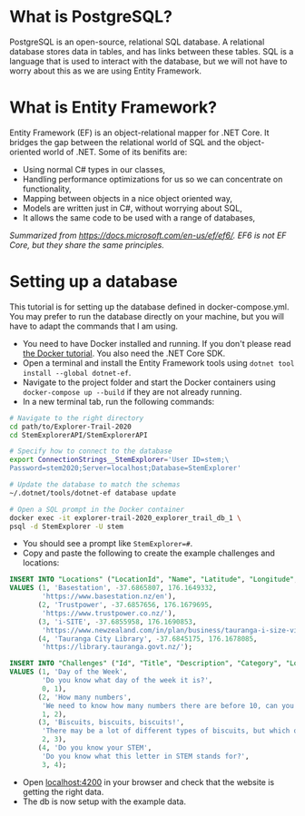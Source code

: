 # What is PostgreSQL?

PostgreSQL is an open-source, relational SQL database. A relational database stores data in tables, and has links between these tables. SQL is a language that is used to interact with the database, but we will not have to worry about this as we are using Entity Framework.

# What is Entity Framework?

Entity Framework (EF) is an object-relational mapper for .NET Core. It bridges the gap between the relational world of SQL and the object-oriented world of .NET. Some of its benifits are:

* Using normal C# types in our classes,
* Handling performance optimizations for us so we can concentrate on functionality,
* Mapping between objects in a nice object oriented way,
* Models are written just in C#, without worrying about SQL,
* It allows the same code to be used with a range of databases,

*Summarized from https://docs.microsoft.com/en-us/ef/ef6/. EF6 is not EF Core, but they share the same principles.*

# Setting up a database

This tutorial is for setting up the database defined in docker-compose.yml. You may prefer to run the database directly on your machine, but you will have to adapt the commands that I am using.

* You need to have Docker installed and running. If you don't please read [the Docker tutorial](./docker.md). You also need the .NET Core SDK.
* Open a terminal and install the Entity Framework tools using `dotnet tool install --global dotnet-ef`.
* Navigate to the project folder and start the Docker containers using `docker-compose up --build` if they are not already running.
* In a new terminal tab, run the following commands:

```sh
# Navigate to the right directory
cd path/to/Explorer-Trail-2020
cd StemExplorerAPI/StemExplorerAPI

# Specify how to connect to the database
export ConnectionStrings__StemExplorer='User ID=stem;\
Password=stem2020;Server=localhost;Database=StemExplorer'

# Update the database to match the schemas
~/.dotnet/tools/dotnet-ef database update

# Open a SQL prompt in the Docker container
docker exec -it explorer-trail-2020_explorer_trail_db_1 \
psql -d StemExplorer -U stem
```

* You should see a prompt like `StemExplorer=#`.
* Copy and paste the following to create the example challenges and locations:

```sql
INSERT INTO "Locations" ("LocationId", "Name", "Latitude", "Longitude", "Url")
VALUES (1, 'Basestation', -37.6865807, 176.1649332,
        'https://www.basestation.nz/en'),
       (2, 'Trustpower', -37.6857656, 176.1679695,
        'https://www.trustpower.co.nz/'),
       (3, 'i-SITE', -37.6855958, 176.1690853,
        'https://www.newzealand.com/in/plan/business/tauranga-i-size-visitor-information-centre/'),
       (4, 'Tauranga City Library', -37.6845175, 176.1678085,
        'https://library.tauranga.govt.nz/');

INSERT INTO "Challenges" ("Id", "Title", "Description", "Category", "LocationId")
VALUES (1, 'Day of the Week',
        'Do you know what day of the week it is?',
        0, 1),
       (2, 'How many numbers',
        'We need to know how many numbers there are before 10, can you count them?',
        1, 2),
       (3, 'Biscuits, biscuits, biscuits!',
        'There may be a lot of different types of biscuits, but which ones are the best? There''s only one right answer!',
        2, 3),
       (4, 'Do you know your STEM',
        'Do you know what this letter in STEM stands for?',
        3, 4);
```

* Open [localhost:4200](http://localhost:4200/) in your browser and check that the website is getting the right data.
* The db is now setup with the example data.